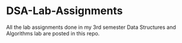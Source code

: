 # DSA-Lab-Assignments
All the lab assignments done in my 3rd semester Data Structures and Algorithms lab are posted in this repo.
